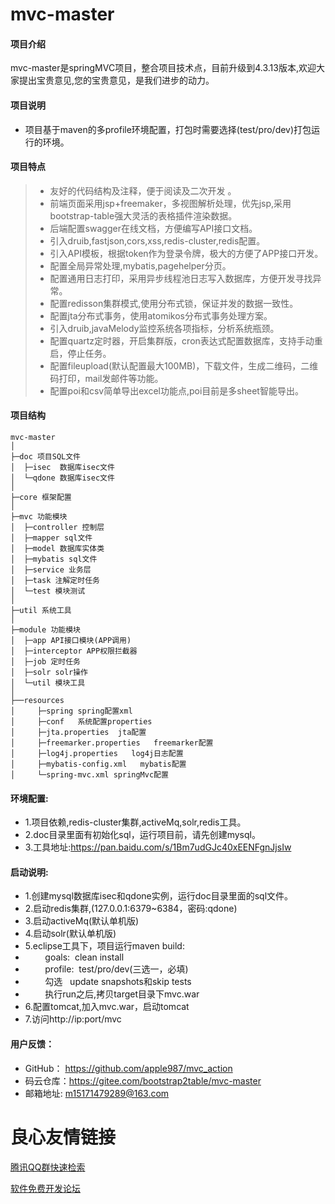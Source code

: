 ﻿# mvc-master

#### 项目介绍﻿
mvc-master是springMVC项目，整合项目技术点，目前升级到4.3.13版本,欢迎大家提出宝贵意见,您的宝贵意见，是我们进步的动力。
 
#### **项目说明**

- 项目基于maven的多profile环境配置，打包时需要选择(test/pro/dev)打包运行的环境。


#### **项目特点** 
> * 友好的代码结构及注释，便于阅读及二次开发 。 
> * 前端页面采用jsp+freemaker，多视图解析处理，优先jsp,采用bootstrap-table强大灵活的表格插件渲染数据。   
> * 后端配置swagger在线文档，方便编写API接口文档。  
> * 引入druib,fastjson,cors,xss,redis-cluster,redis配置。 
> * 引入API模板，根据token作为登录令牌，极大的方便了APP接口开发。 
> * 配置全局异常处理,mybatis,pagehelper分页。 
> * 配置通用日志打印，采用异步线程池日志写入数据库，方便开发寻找异常。 
> * 配置redisson集群模式,使用分布式锁，保证并发的数据一致性。 
> * 配置jta分布式事务，使用atomikos分布式事务处理方案。 
> * 引入druib,javaMelody监控系统各项指标，分析系统瓶颈。 
> * 配置quartz定时器，开启集群版，cron表达式配置数据库，支持手动重启，停止任务。 
> * 配置fileupload(默认配置最大100MB)，下载文件，生成二维码，二维码打印，mail发邮件等功能。 
> * 配置poi和csv简单导出excel功能点,poi目前是多sheet智能导出。 

####  **项目结构**
```
mvc-master
│
├─doc 项目SQL文件
│  ├─isec  数据库isec文件
│  └─qdone 数据库isec文件
│
├─core 框架配置
│
├─mvc 功能模块
│  ├─controller 控制层
│  ├─mapper sql文件
│  ├─model 数据库实体类
│  ├─mybatis sql文件
│  ├─service 业务层
│  ├─task 注解定时任务
│  └─test 模块测试
│ 
├─util 系统工具
│ 
├─module 功能模块
│  ├─app API接口模块(APP调用)
│  ├─interceptor APP权限拦截器
│  ├─job 定时任务
│  ├─solr solr操作
│  └─util 模块工具
│  
├──resources 
│     ├─spring spring配置xml
│     ├─conf   系统配置properties
│     ├─jta.properties  jta配置
│     ├─freemarker.properties   freemarker配置
│     ├─log4j.properties   log4j日志配置
│     ├─mybatis-config.xml   mybatis配置
│     └─spring-mvc.xml springMvc配置
```


####  **环境配置:**
- 1.项目依赖,redis-cluster集群,activeMq,solr,redis工具。 
- 2.doc目录里面有初始化sql，运行项目前，请先创建mysql。 
- 3.工具地址:https://pan.baidu.com/s/1Bm7udGJc40xEENFgnJjsIw  

####  **启动说明:**
- 1.创建mysql数据库isec和qdone实例，运行doc目录里面的sql文件。 
- 2.启动redis集群,(127.0.0.1:6379~6384，密码:qdone) 
- 3.启动activeMq(默认单机版) 
- 4.启动solr(默认单机版) 
- 5.eclipse工具下，项目运行maven build: 
- &nbsp;&nbsp;&nbsp;&nbsp;&nbsp;&nbsp;&nbsp;&nbsp;goals:&nbsp;&nbsp;clean install 
- &nbsp;&nbsp;&nbsp;&nbsp;&nbsp;&nbsp;&nbsp;&nbsp;profile:&nbsp;&nbsp;test/pro/dev(三选一，必填) 
- &nbsp;&nbsp;&nbsp;&nbsp;&nbsp;&nbsp;&nbsp;&nbsp;勾选&nbsp;&nbsp; update snapshots和skip tests 
- &nbsp;&nbsp;&nbsp;&nbsp;&nbsp;&nbsp;&nbsp;&nbsp;执行run之后,拷贝target目录下mvc.war 
- 6.配置tomcat,加入mvc.war，启动tomcat 
- 7.访问http://ip:port/mvc 
	
####  **用户反馈：**
- GitHub： https://github.com/apple987/mvc_action 
- 码云仓库：https://gitee.com/bootstrap2table/mvc-master 
- 邮箱地址: m15171479289@163.com  
		
		

        

 # 良心友情链接

[腾讯QQ群快速检索](http://u.720life.cn/s/8cf73f7c)

[软件免费开发论坛](http://u.720life.cn/s/bbb01dc0)